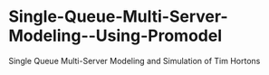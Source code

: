 # Single-Queue-Multi-Server-Modeling--Using-Promodel
Single Queue Multi-Server Modeling and Simulation of Tim Hortons
